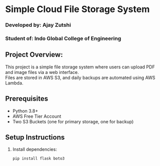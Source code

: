 # Simple Cloud File Storage System

### Developed by: Ajay Zutshi
### Student of: Indo Global College of Engineering

## Project Overview:
This project is a simple file storage system where users can upload PDF and image files via a web interface.  
Files are stored in AWS S3, and daily backups are automated using AWS Lambda.



## Prerequisites  
- Python 3.8+  
- AWS Free Tier Account  
- Two S3 Buckets (one for primary storage, one for backup)  



## Setup Instructions  

1. Install dependencies:  
   ```bash
   pip install flask boto3
